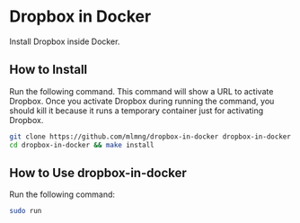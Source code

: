 Dropbox in Docker
=================

Install Dropbox inside Docker.

How to Install
--------------

Run the following command.  This command will show a URL to activate Dropbox.  Once you activate Dropbox during running the command, you should kill it because it runs a temporary container just for activating Dropbox.

```sh
git clone https://github.com/mlmng/dropbox-in-docker dropbox-in-docker
cd dropbox-in-docker && make install
```

How to Use dropbox-in-docker
-------------------------

Run the following command:

```sh
sudo run
```
